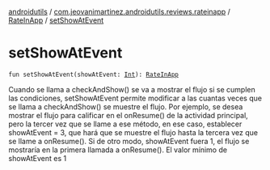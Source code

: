 [androidutils](../../index.md) / [com.jeovanimartinez.androidutils.reviews.rateinapp](../index.md) / [RateInApp](index.md) / [setShowAtEvent](./set-show-at-event.md)

# setShowAtEvent

`fun setShowAtEvent(showAtEvent: `[`Int`](https://kotlinlang.org/api/latest/jvm/stdlib/kotlin/-int/index.html)`): `[`RateInApp`](index.md)

Cuando se llama a checkAndShow() se va a mostrar el flujo si se cumplen las condiciones, setShowAtEvent permite modificar a las cuantas veces
que se llama a checkAndShow() se muestre el flujo. Por ejemplo, se desea mostrar el flujo para calificar en el onResume() de la actividad principal,
pero la tercer vez que se llame a ese método, en ese caso, establecer showAtEvent = 3, que hará que se muestre el flujo hasta la tercera vez que se llame
a onResume(). Si de otro modo, showAtEvent fuera 1, el flujo se mostraría en la primera llamada a onResume(). El valor mínimo de showAtEvent es 1

